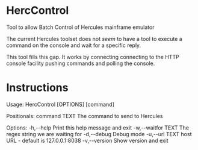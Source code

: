 # HercControl
Tool to allow Batch Control of Hercules mainframe emulator

The current Hercules toolset does not *seem* to have a tool to execute a command on the console and wait for a specific reply.

This tool fills this gap. It works by connecting connecting to the HTTP console facility pushing commands and polling the console.

# Instructions

Usage: HercControl [OPTIONS] [command]

Positionals:
  command TEXT                The command to send to Hercules

Options:
  -h,--help                   Print this help message and exit
  -w,--waitfor TEXT           The regex string we are waiting for
  -d,--debug                  Debug mode
  -u,--url TEXT               host URL - default is 127.0.0.1:8038
  -v,--version                Show version and exit
